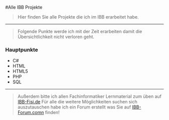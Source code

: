 #Alle IBB Projekte
>Hier finden Sie alle Projekte die ich im IBB erarbeitet habe.

***
>Folgende Punkte werde ich mit der Zeit erarbeiten damit die Übersichtlichkeit nicht verloren geht.
### Hauptpunkte
* C#
* HTML
* HTML5
* PHP
* SQL

***
>Außerdem bitte ich allen Fachinformatiker Lernmaterial zum üben auf [IBB-Fisi.de](http://ibb-fisi.de)
>Für alle die weitere Möglichkeiten suchen sich auszutauschen habe ich ein Forum erstellt was Sie auf [IBB-Forum.comn](http://ibb-forum.com) finden!
